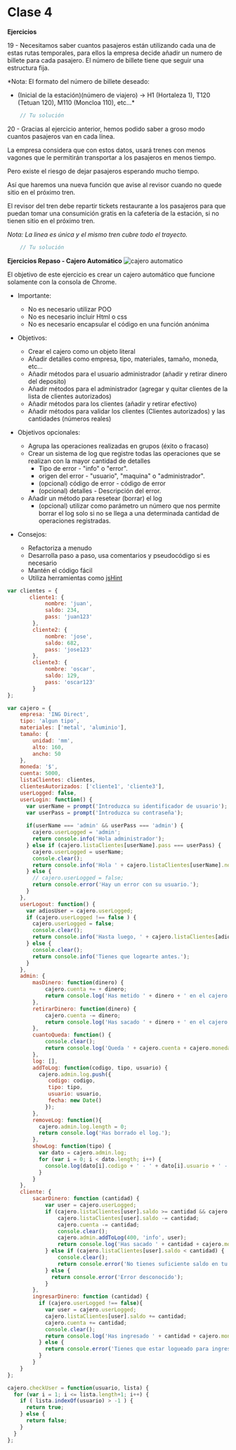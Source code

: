 # Clase 4

**Ejercicios**

19 - Necesitamos saber cuantos pasajeros están utilizando cada una de estas rutas temporales, para ellos la empresa decide añadir un numero de billete para cada pasajero.  El número de billete tiene que seguir una estructura fija.

*Nota: El formato del número de billete deseado:
- (Inicial de la estación)(número de viajero) -> H1 (Hortaleza 1), T120 (Tetuan 120), M110 (Moncloa 110), etc...*

```javascript
    // Tu solución

```


20 - Gracias al ejercicio anterior, hemos podido saber a groso modo cuantos pasajeros van en cada línea.

La empresa considera que con estos datos, usará trenes con menos vagones que le permitirán transportar a los pasajeros en menos tiempo.

Pero existe el riesgo de dejar pasajeros esperando mucho tiempo.

Así que haremos una nueva función que avise al revisor cuando no quede sitio en el próximo tren.

El revisor del tren debe repartir tickets restaurante a los pasajeros para que puedan tomar una consumición gratis en la cafetería de la estación, si no tienen sitio en el próximo tren.

*Nota: La linea es única y el mismo tren cubre todo el trayecto.*

```javascript
    // Tu solución
```

**Ejercicios Repaso - Cajero Automático**
![cajero automatico](http://rack.1.mshcdn.com/media/ZgkyMDE0LzAyLzI2L2YwL0JpdGNvaW5fQVRNLmJjN2IxLmpwZwpwCXRodW1iCTEyMDB4NjI3IwplCWpwZw/bdee5162/0fe/Bitcoin_ATM.jpg)

El objetivo de este ejercicio es crear un cajero automático que funcione solamente con la consola de Chrome.

- Importante:
	- No es necesario utilizar POO
	- No es necesario incluir Html o css
	- No es necesario encapsular el código en una función anónima

- Objetivos:
	- Crear el cajero como un objeto literal
	- Añadir detalles como empresa, tipo, materiales, tamaño, moneda, etc...
	- Añadir métodos para el usuario administrador (añadir y retirar dinero del deposito)
	- Añadir métodos para el administrador (agregar y quitar clientes de la lista de clientes autorizados)
	- Añadir métodos para los clientes (añadir y retirar efectivo)
	- Añadir métodos para validar los clientes (Clientes autorizados) y las cantidades (números reales)

- Objetivos opcionales:
	- Agrupa las operaciones realizadas en grupos (éxito o fracaso)
	- Crear un sistema de log que registre todas las operaciones que se realizan con la mayor cantidad de detalles
		- Tipo de error - "info" o "error".
		- origen del error - "usuario", "maquina" o "administrador".
		- (opcional) código de error - código de error
		- (opcional) detalles - Descripción del error.
	- Añadir un método para resetear (borrar) el log
		- (opcional) utilizar como parámetro un número que nos permite borrar el log solo si no se llega a una determinada cantidad de operaciones registradas.

- Consejos:
	- Refactoriza a menudo
	- Desarrolla paso a paso, usa comentarios y pseudocódigo si es necesario
	- Mantén el código fácil
	- Utiliza herramientas como [jsHint](http://jshint.com/)

```javascript
var clientes = {
       cliente1: {
            nombre: 'juan',
            saldo: 234,
            pass: 'juan123'
        },
        cliente2: {
            nombre: 'jose',
            saldo: 682,
            pass: 'jose123'
        },
        cliente3: {
            nombre: 'oscar',
            saldo: 129,
            pass: 'oscar123'
        }
};

var cajero = {
    empresa: 'ING Direct',
    tipo: 'algun tipo',
    materiales: ['metal', 'aluminio'],
    tamaño: {
        unidad: 'mm',
        alto: 160,
        ancho: 50
    },
    moneda: '$',
    cuenta: 5000,
    listaClientes: clientes,
    clientesAutorizados: ['cliente1', 'cliente3'],
    userLogged: false,
    userLogin: function() {
      var userName = prompt('Introduzca su identificador de usuario');
      var userPass = prompt('Introduzca su contraseña');
      
      if(userName === 'admin' && userPass === 'admin') {
        cajero.userLogged = 'admin';
        return console.info('Hola administrador');
      } else if (cajero.listaClientes[userName].pass === userPass) {
        cajero.userLogged = userName;
        console.clear();
        return console.info('Hola ' + cajero.listaClientes[userName].nombre + '. Bienvenido al cajero de ' + cajero.empresa);
      } else {
        // cajero.userLogged = false;
        return console.error('Hay un error con su usuario.');
      }
    },
    userLogout: function() {
      var adiosUser = cajero.userLogged;
      if (cajero.userLogged !== false ) {
        cajero.userLogged = false;
        console.clear();
        return console.info('Hasta luego, ' + cajero.listaClientes[adiosUser].nombre + '.');
      } else {
        console.clear();
        return console.info('Tienes que logearte antes.');
      }
    },
    admin: {
        masDinero: function(dinero) {
            cajero.cuenta += + dinero;
            return console.log('Has metido ' + dinero + ' en el cajero. \n Queda ' + cajero.cuenta+cajero.moneda + ' en el cajero');
        },
        retirarDinero: function(dinero) {
            cajero.cuenta -= dinero;
            return console.log('Has sacado ' + dinero + ' en el cajero. \n Queda ' + cajero.cuenta+cajero.moneda + ' en el cajero');
        },
        cuantoQueda: function() {
            console.clear();
            return console.log('Queda ' + cajero.cuenta + cajero.moneda + ' en el cajero');
        },
        log: [],
        addToLog: function(codigo, tipo, usuario) {
          cajero.admin.log.push({
             codigo: codigo,
             tipo: tipo,
             usuario: usuario,
             fecha: new Date()
            });
        },
        removeLog: function(){
          cajero.admin.log.length = 0;
          return console.log('Has borrado el log.');
        },
        showLog: function(tipo) {
          var dato = cajero.admin.log;
          for (var i = 0; i < dato.length; i++) {
            console.log(dato[i].codigo + ' - ' + dato[i].usuario + ' - ' + dato[i].tipo);
          }
        }
    },
    cliente: {
        sacarDinero: function (cantidad) {
            var user = cajero.userLogged;
            if (cajero.listaClientes[user].saldo >= cantidad && cajero.checkUser(user, cajero.clientesAutorizados ) && cajero.userLogged !== false ) {
                cajero.listaClientes[user].saldo -= cantidad;
                cajero.cuenta -= cantidad;
                console.clear();
                cajero.admin.addToLog(400, 'info', user);
                return console.log('Has sacado ' + cantidad + cajero.moneda + ' de tu cuenta. \n Ahora tienes ' + cajero.listaClientes[user].saldo+cajero.moneda + ' en tu cuenta');
            } else if (cajero.listaClientes[user].saldo < cantidad) {
                console.clear();
                return console.error('No tienes suficiente saldo en tu cuenta.');
            } else {
              return console.error('Error desconocido');
            }
        },
        ingresarDinero: function (cantidad) {
          if (cajero.userLogged !== false){
            var user = cajero.userLogged;
            cajero.listaClientes[user].saldo += cantidad;
            cajero.cuenta += cantidad;
            console.clear();
            return console.log('Has ingresado ' + cantidad + cajero.moneda + ' de tu cuenta. \n Ahora tienes ' + cajero.listaClientes[user].saldo+cajero.moneda + ' en tu cuenta');
          } else {
            return console.error('Tienes que estar logueado para ingresar dinero.');
          }
        }
    }
};

cajero.checkUser = function(usuario, lista) {
  for (var i = 1; i <= lista.length+1; i++) {
    if ( lista.indexOf(usuario) > -1 ) {
      return true;
    } else {
      return false;
    }
  }
};
```
